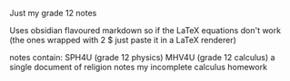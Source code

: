 Just my grade 12 notes

Uses obsidian flavoured markdown so if the LaTeX equations don't work (the ones wrapped with 2 $ just paste it in a LaTeX renderer)

notes contain:
SPH4U (grade 12 physics)
MHV4U (grade 12 calculus)
a single document of religion notes
my incomplete calculus homework
